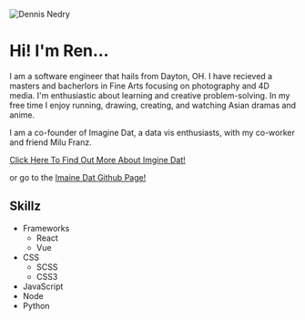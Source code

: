 ![Dennis Nedry](https://media.giphy.com/media/cjJYjxRLgOmEQJ9RVt/giphy.gif)


# Hi! I'm Ren...

I am a software engineer that hails from Dayton, OH. I have recieved a masters and bacherlors in Fine Arts focusing on photography and 4D media. I'm enthusiastic about learning and creative problem-solving. In my free time I enjoy running, drawing, creating, and watching Asian dramas and anime.

I am a co-founder of Imagine Dat, a data vis enthusiasts, with my co-worker and friend Milu Franz.

<a href="https://www.imagine-dat.com">Click Here To Find Out More About Imgine Dat!</a>

or go to the [Imaine Dat Github Page!](https://github.com/imagine-dat)

## Skillz

- Frameworks
  - React
  - Vue
- CSS
  - SCSS
  - CSS3
- JavaScript
- Node
- Python







